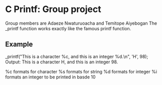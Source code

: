 # C Printf: Group project

Group members are Adaeze Nwaturuoacha and Temitope Aiyebogan
The \_printf function works exactly like the famous printf function.

## Example
\_printf("This is a character %c, and this is an integer %d.\n", 'H', 98);
Output: This is a character H, and this is an integer 98.

%c formats for character
%s formats for string
%d formats for integer
%i formats an integer to be printed in basde 10
